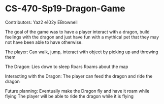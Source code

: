 # CS-470-Sp19-Dragon-Game

Contributors:
Yaz2
e102y
EBrownell

The goal of the game was to have a player interact with a dragon, build feelings with the dragon and just have fun with a mythical pet that they may not have been able to have otherwise.

The player:
Can walk, jump, interact with object by picking up and throwing them

The Dragon:
Lies down to sleep
Roars
Roams about the map

Interacting with the Dragon:
The player can feed the dragon and ride the dragon

Future planning:
Eventually make the Dragon fly and have it roam while flying
The player will be able to ride the dragon while it is flying
